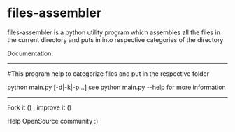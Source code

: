 # files-assembler
files-assembler is a python utility program which assembles all the files in the current directory and puts in into respective categories of the directory 

Documentation:
*****************************************************************************************************************************

#This program help to categorize files and put in the respective folder 

python main.py [-d|-k|-p...] see python main.py --help for more information 

<!--Usage: main.py [options]-->

<!--Options:-->
<!--  -h, --help      show this help message and exit-->
<!--  -k, --pics      assemble pics in Pics folder-->
<!--  -d, --doc       assemble documents in Document folder-->
<!--  -p, --programs  assemble programs in programs folder-->
<!--  -c, --compress  assemble compress files in Compressed folder-->
<!--  -v, --video     assemble videos in Video folder-->


****************************************************************************************************************************
Fork it () , improve it ()

Help OpenSource community :) 
